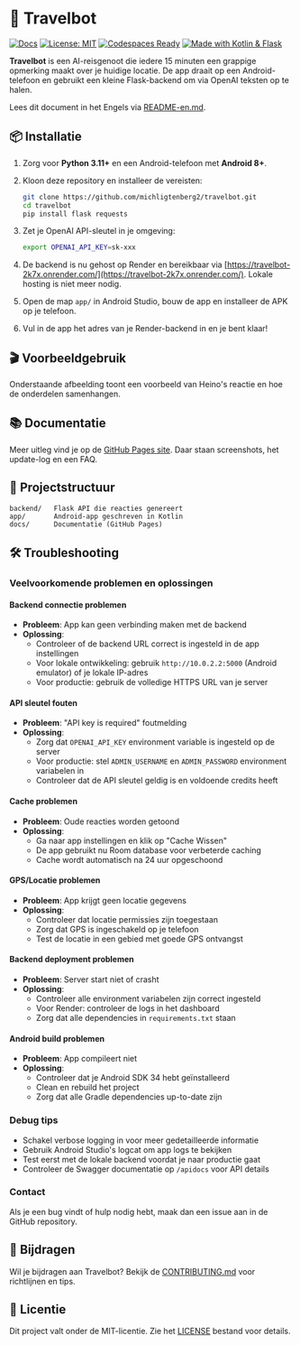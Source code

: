 # 🚗 Travelbot

[![Docs](https://github.com/michligtenberg2/travelbot/actions/workflows/update-pages.yml/badge.svg)](https://github.com/michligtenberg2/travelbot/actions/workflows/update-pages.yml)
[![License: MIT](https://img.shields.io/badge/License-MIT-green.svg)](LICENSE)
[![Codespaces Ready](https://github.com/codespaces/badge.svg)](https://github.com/codespaces)
[![Made with Kotlin & Flask](https://img.shields.io/badge/Made%20with-Kotlin%20%26%20Flask-blue)](#)

**Travelbot** is een AI-reisgenoot die iedere 15 minuten een grappige opmerking maakt over je huidige locatie. De app draait op een Android-telefoon en gebruikt een kleine Flask-backend om via OpenAI teksten op te halen.

Lees dit document in het Engels via [README-en.md](README-en.md).

## 📦 Installatie

1. Zorg voor **Python 3.11+** en een Android-telefoon met **Android 8+**.
2. Kloon deze repository en installeer de vereisten:

   ```bash
   git clone https://github.com/michligtenberg2/travelbot.git
   cd travelbot
   pip install flask requests
   ```

3. Zet je OpenAI API-sleutel in je omgeving:

   ```bash
   export OPENAI_API_KEY=sk-xxx
   ```

4. De backend is nu gehost op Render en bereikbaar via [https://travelbot-2k7x.onrender.com/](https://travelbot-2k7x.onrender.com/). Lokale hosting is niet meer nodig.

5. Open de map `app/` in Android Studio, bouw de app en installeer de APK op je telefoon.
6. Vul in de app het adres van je Render-backend in en je bent klaar!

## 🎬 Voorbeeldgebruik

Onderstaande afbeelding toont een voorbeeld van Heino's reactie en hoe de onderdelen samenhangen.



## 📚 Documentatie

Meer uitleg vind je op de [GitHub Pages site](https://michligtenberg2.github.io/travelbot/). Daar staan screenshots, het update-log en een FAQ.

## 📂 Projectstructuur

```
backend/   Flask API die reacties genereert
app/       Android-app geschreven in Kotlin
docs/      Documentatie (GitHub Pages)
```

## 🛠️ Troubleshooting

### Veelvoorkomende problemen en oplossingen

#### Backend connectie problemen
- **Probleem**: App kan geen verbinding maken met de backend
- **Oplossing**: 
  - Controleer of de backend URL correct is ingesteld in de app instellingen
  - Voor lokale ontwikkeling: gebruik `http://10.0.2.2:5000` (Android emulator) of je lokale IP-adres
  - Voor productie: gebruik de volledige HTTPS URL van je server

#### API sleutel fouten
- **Probleem**: "API key is required" foutmelding
- **Oplossing**:
  - Zorg dat `OPENAI_API_KEY` environment variable is ingesteld op de server
  - Voor productie: stel `ADMIN_USERNAME` en `ADMIN_PASSWORD` environment variabelen in
  - Controleer dat de API sleutel geldig is en voldoende credits heeft

#### Cache problemen
- **Probleem**: Oude reacties worden getoond
- **Oplossing**:
  - Ga naar app instellingen en klik op "Cache Wissen"
  - De app gebruikt nu Room database voor verbeterde caching
  - Cache wordt automatisch na 24 uur opgeschoond

#### GPS/Locatie problemen
- **Probleem**: App krijgt geen locatie gegevens
- **Oplossing**:
  - Controleer dat locatie permissies zijn toegestaan
  - Zorg dat GPS is ingeschakeld op je telefoon
  - Test de locatie in een gebied met goede GPS ontvangst

#### Backend deployment problemen
- **Probleem**: Server start niet of crasht
- **Oplossing**:
  - Controleer alle environment variabelen zijn correct ingesteld
  - Voor Render: controleer de logs in het dashboard
  - Zorg dat alle dependencies in `requirements.txt` staan

#### Android build problemen
- **Probleem**: App compileert niet
- **Oplossing**:
  - Controleer dat je Android SDK 34 hebt geïnstalleerd
  - Clean en rebuild het project
  - Zorg dat alle Gradle dependencies up-to-date zijn

### Debug tips
- Schakel verbose logging in voor meer gedetailleerde informatie
- Gebruik Android Studio's logcat om app logs te bekijken
- Test eerst met de lokale backend voordat je naar productie gaat
- Controleer de Swagger documentatie op `/apidocs` voor API details

### Contact
Als je een bug vindt of hulp nodig hebt, maak dan een issue aan in de GitHub repository.

## 🤝 Bijdragen

Wil je bijdragen aan Travelbot? Bekijk de [CONTRIBUTING.md](CONTRIBUTING.md) voor richtlijnen en tips.

## 📄 Licentie

Dit project valt onder de MIT-licentie. Zie het [LICENSE](LICENSE) bestand voor details.
